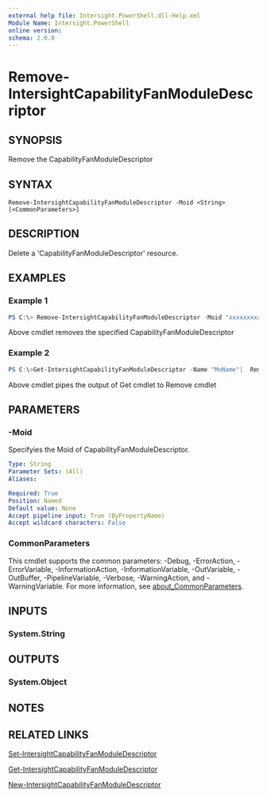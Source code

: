 ```yaml
---
external help file: Intersight.PowerShell.dll-Help.xml
Module Name: Intersight.PowerShell
online version:
schema: 2.0.0
---
```


# Remove-IntersightCapabilityFanModuleDescriptor

## SYNOPSIS
Remove the CapabilityFanModuleDescriptor

## SYNTAX

```
Remove-IntersightCapabilityFanModuleDescriptor -Moid <String> [<CommonParameters>]
```

## DESCRIPTION
Delete a &apos;CapabilityFanModuleDescriptor&apos; resource.

## EXAMPLES

### Example 1
```powershell
PS C:\> Remove-IntersightCapabilityFanModuleDescriptor -Moid "xxxxxxxxxxxxxxxxxxxxxxxxxxx"
```
Above cmdlet removes the specified CapabilityFanModuleDescriptor 

### Example 2
```powershell
PS C:\>Get-IntersightCapabilityFanModuleDescriptor -Name "MoName"|  Remove-IntersightCapabilityFanModuleDescriptor
```
Above cmdlet pipes the output of Get cmdlet to Remove cmdlet

## PARAMETERS

### -Moid
Specifyies the Moid of CapabilityFanModuleDescriptor.

```yaml
Type: String
Parameter Sets: (All)
Aliases:

Required: True
Position: Named
Default value: None
Accept pipeline input: True (ByPropertyName)
Accept wildcard characters: False
```

### CommonParameters
This cmdlet supports the common parameters: -Debug, -ErrorAction, -ErrorVariable, -InformationAction, -InformationVariable, -OutVariable, -OutBuffer, -PipelineVariable, -Verbose, -WarningAction, and -WarningVariable. For more information, see [about_CommonParameters](http://go.microsoft.com/fwlink/?LinkID=113216).

## INPUTS

### System.String

## OUTPUTS

### System.Object
## NOTES

## RELATED LINKS

[Set-IntersightCapabilityFanModuleDescriptor](./Set-IntersightCapabilityFanModuleDescriptor.md)

[Get-IntersightCapabilityFanModuleDescriptor](./Get-IntersightCapabilityFanModuleDescriptor.md)

[New-IntersightCapabilityFanModuleDescriptor](./New-IntersightCapabilityFanModuleDescriptor.md)

